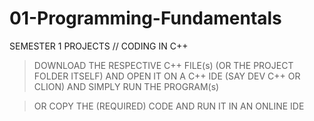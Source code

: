 # 01-Programming-Fundamentals
SEMESTER 1 PROJECTS // CODING IN C++  

> DOWNLOAD THE RESPECTIVE C++ FILE(s) (OR THE PROJECT FOLDER ITSELF) AND OPEN IT ON A C++ IDE (SAY DEV C++ OR CLION) AND SIMPLY RUN THE PROGRAM(s)  

> OR COPY THE (REQUIRED) CODE AND RUN IT IN AN ONLINE IDE
